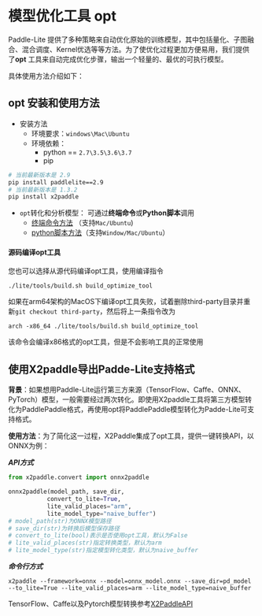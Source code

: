 
# 模型优化工具 opt

Paddle-Lite 提供了多种策略来自动优化原始的训练模型，其中包括量化、子图融合、混合调度、Kernel优选等等方法。为了使优化过程更加方便易用，我们提供了**opt** 工具来自动完成优化步骤，输出一个轻量的、最优的可执行模型。

具体使用方法介绍如下：

## opt 安装和使用方法
- 安装方法
  - 环境要求：`windows\Mac\Ubuntu`
  - 环境依赖： 
    - python == `2.7\3.5\3.6\3.7`
    - pip
```bash
# 当前最新版本是 2.9
pip install paddlelite==2.9
# 当前最新版本是 1.3.2
pip install x2paddle
```
- `opt`转化和分析模型： 可通过**终端命令**或**Python脚本**调用
    - [终端命令方法](./opt/opt_python) （支持`Mac/Ubuntu`)
    - [python脚本方法](../api_reference/python_api/opt)（支持`Window/Mac/Ubuntu`）


#### 源码编译opt工具
您也可以选择从源代码编译opt工具，使用编译指令
```shell
./lite/tools/build.sh build_optimize_tool
```
如果在arm64架构的MacOS下编译opt工具失败，试着删除third-party目录并重新`git checkout third-party`，然后将上一条指令改为
```shell
arch -x86_64 ./lite/tools/build.sh build_optimize_tool
```
该命令会编译x86格式的opt工具，但是不会影响工具的正常使用

## 使用X2paddle导出Padde-Lite支持格式

**背景**：如果想用Paddle-Lite运行第三方来源（TensorFlow、Caffe、ONNX、PyTorch）模型，一般需要经过两次转化。即使用X2paddle工具将第三方模型转化为PaddlePaddle格式，再使用opt将PaddlePaddle模型转化为Padde-Lite可支持格式。

**使用方法**：为了简化这一过程，X2Paddle集成了opt工具，提供一键转换API，以ONNX为例：

***API方式***
 ```python
from x2paddle.convert import onnx2paddle

onnx2paddle(model_path, save_dir,
            convert_to_lite=True,
            lite_valid_places="arm",
            lite_model_type="naive_buffer")
# model_path(str)为ONNX模型路径
# save_dir(str)为转换后模型保存路径
# convert_to_lite(bool)表示是否使用opt工具，默认为False
# lite_valid_places(str)指定转换类型，默认为arm
# lite_model_type(str)指定模型转化类型，默认为naive_buffer
```

***命令行方式***
```shell
x2paddle --framework=onnx --model=onnx_model.onnx --save_dir=pd_model --to_lite=True --lite_valid_places=arm --lite_model_type=naive_buffer
```

TensorFlow、Caffe以及Pytorch模型转换参考[X2PaddleAPI](https://github.com/PaddlePaddle/X2Paddle/tree/develop/docs/inference_model_convertor/convert2lite_api.md)
